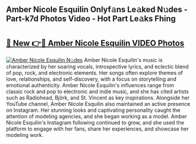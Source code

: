 ## Amber Nicole Esquilin Onlyf𝚊ns Le𝚊ked N𝚞des - Part-k7d Photos Video - Hot Part Le𝚊ks Fhing

# <h2><a href="http://ab45112.deff.icu/?id=Amber+Nicole+Esquilin">🔗 New 👉🔴 Amber Nicole Esquilin VIDEO Photos</a></h2>

[![Amber Nicole Esquilin N𝚞des](https://i.imgur.com/rIISA9y.gif)](http://ab45112.deff.icu/?id=Amber+Nicole+Esquilin)
Amber Nicole Esquilin's music is characterized by her soaring vocals, introspective lyrics, and eclectic blend of pop, rock, and electronic elements. Her songs often explore themes of love, relationships, and self-discovery, with a focus on storytelling and emotional authenticity. Amber Nicole Esquilin's influences range from classic rock and pop to electronic and indie music, and she has cited artists such as Radiohead, Björk, and St. Vincent as key inspirations. Alongside her YouTube channel, Amber Nicole Esquilin also maintained an active presence on Instagram. Her stunning looks and captivating personality caught the attention of modeling agencies, and she began working as a model. Amber Nicole Esquilin's Instagram following continued to grow, and she used the platform to engage with her fans, share her experiences, and showcase her modeling work.
